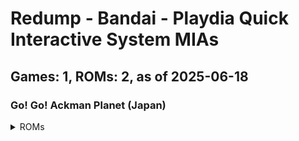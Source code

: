 # Redump - Bandai - Playdia Quick Interactive System MIAs
## Games: 1, ROMs: 2, as of 2025-06-18

### Go! Go! Ackman Planet (Japan)
<details>
<summary>ROMs</summary>

- Go! Go! Ackman Planet (Japan) (Track 1).bin, CRC: 1cbf2c16
- Go! Go! Ackman Planet (Japan) (Track 2).bin, CRC: f1974e93
</details>

